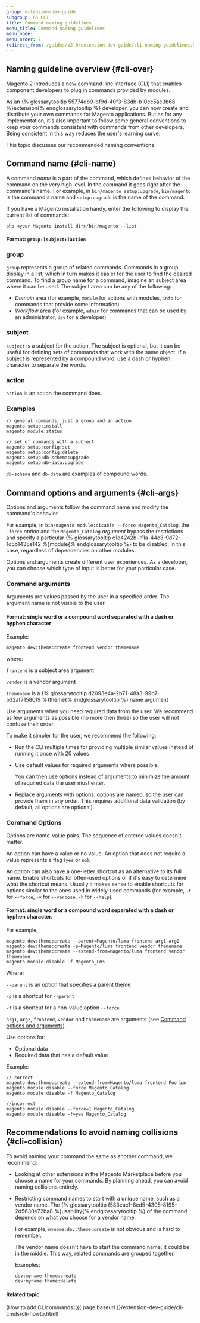 ```yaml
---
group: extension-dev-guide
subgroup: 65_CLI
title: Command naming guidelines
menu_title: Command naming guidelines
menu_node:
menu_order: 2
redirect_from: /guides/v2.0/extension-dev-guide/cli-naming-guidelines.html
---
```


<!-- http://olgakopylova.espritica.com/naming-conventions-for-cli-commands-in-magento-2/
 -->

## Naming guideline overview {#cli-over}

Magento 2 introduces a new command-line interface (CLI) that enables component developers to plug in commands provided by modules.

As an {% glossarytooltip 55774db9-bf9d-40f3-83db-b10cc5ae3b68 %}extension{% endglossarytooltip %} developer, you can now create and distribute your own commands for Magento applications. But as for any implementation, it's also important to follow some general conventions to keep your commands consistent with commands from other developers. Being consistent in this way reduces the user's learning curve.

This topic discusses our recommended naming conventions.

## Command name {#cli-name}

A command *name* is a part of the command, which defines behavior of the command on the very high level. In the command it goes right after the command's name.
For example, in `bin/magento setup:upgrade`, `bin/magento` is the command's name and `setup:upgrade` is the name of the command.

If you have a Magento installation handy, enter the following to display the current list of commands:

	php <your Magento install dir>/bin/magento --list

#### Format: `group:[subject:]action`

### group
`group` represents a group of related commands. Commands in a group display in a list, which in turn makes it easier for the user to find the desired command. To find a group name for a command, imagine an subject area where it can be used. The subject area can be any of the following:

*	*Domain* area (for example, `module` for actions with modules, `info` for commands that provide some information)
*	*Workflow* area (for example, `admin` for commands that can be used by an administrator, `dev` for a developer)

### subject
`subject` is a subject for the action. The subject is optional, but it can be useful for defining sets of commands that work with the same object. If a subject is represented by a compound word, use a dash or hyphen character to separate the words.

### action
`action` is an action the command does.

### Examples
	// general commands: just a group and an action
	magento setup:install
	magento module:status

	// set of commands with a subject
	magento setup:config:set
	magento setup:config:delete
	magento setup:db-schema:upgrade
	magento setup:db-data:upgrade

<div class="bs-callout bs-callout-info" id="info">
  <p><code>db-schema</code> and <code>db-data</code> are examples of compound words.</p>
</div>

## Command options and arguments {#cli-args}

Options and arguments follow the command name and modify the command's behavior.

For example, in `bin/magento module:disable --force Magento_Catalog`, the `--force` *option* and the `Magento_Catalog` *argument* bypass the restrictions and specify a particular {% glossarytooltip c1e4242b-1f1a-44c3-9d72-1d5b1435e142 %}module{% endglossarytooltip %} to be disabled; in this case, regardless of dependencies on other modules.

Options and arguments create different user experiences. As a developer, you can choose which type of input is better for your particular case.

### Command arguments

Arguments are values passed by the user in a specified order. The argument name is not visible to the user.

#### Format: single word or a compound word separated with a dash or hyphen character

Example:

	magento dev:theme:create frontend vendor themename

where:

`frontend` is a subject area argument

`vendor` is a vendor argument

`themename` is a {% glossarytooltip d2093e4a-2b71-48a3-99b7-b32af7158019 %}theme{% endglossarytooltip %} name argument

Use arguments when you need required data from the user. We recommend as few arguments as possible (no more then three) so the user will not confuse their order.

To make it simpler for the user, we recommend the following:

*	Run the CLI multiple times for providing multiple similar values instead of running it once with 20 values
*	Use default values for required arguments where possible.

	You can then use options instead of arguments to minimize the amount of required data the user must enter.

*	Replace arguments with options: options are named, so the user can provide them in any order. This requires additional data validation (by default, all options are optional).

### Command Options

Options are name-value pairs. The sequence of entered values doesn't matter.

An option can have a value or no value. An option that does not require a value represents a flag (`yes` or `no`).

An option can also have a one-letter shortcut as an alternative to its full name. Enable shortcuts for often-used options or if it's easy to determine what the shortcut means. Usually it makes sense to enable shortcuts for options similar to the ones used in widely-used commands (for example, `-f` for `--force`, `-v` for `--verbose`, `-h` for `--help`).

#### Format: single word or a compound word separated with a dash or hyphen character.

For example,

	magento dev:theme:create --parent=Magento/luma frontend arg1 arg2
	magento dev:theme:create -p=Magento/luma frontend vendor themename
	magento dev:theme:create --extend-from=Magento/luma frontend vendor themename
	magento module:disable -f Magento_Cms

Where:

`--parent` is an option that specifies a parent theme

`-p` is a shortcut for `--parent`

`-f` is a shortcut for a non-value option `--force`

`arg1`, `arg2`, `frontend`, `vendor` and `themename` are arguments (see [Command options and arguments](#cli-args)).

Use options for:

*	Optional data
*	Required data that has a default value

Example:

	// correct
	magento dev:theme:create --extend-from=Magento/luma frontend Foo bar
	magento module:disable --force Magento_Catalog
	magento module:disable -f Magento_Catalog

	//incorrect
	magento module:disable --force=1 Magento_Catalog
	magento module:disable -f=yes Magento_Catalog

## Recommendations to avoid naming collisions {#cli-collision}

To avoid naming your command the same as another command, we recommend:

*	Looking at other extensions in the Magento Marketplace before you choose a name for your commands. By planning ahead, you can avoid naming collisions entirely.

*	Restricting command names to start with a unique name, such as a vendor name. The {% glossarytooltip f583cac1-8ed5-4305-8195-2d5630e72ba8 %}usability{% endglossarytooltip %} of the command depends on what you choose for a vendor name.

	For example, `myname:dev:theme:create` is not obvious and is hard to remember.

	The vendor name doesn't have to start the command name; it could be in the middle. This way, related commands are grouped together.

	Examples:

		dev:myname:theme:create
		dev:myname:theme:delete

#### Related topic

[How to add CLIcommands]({{ page.baseurl }}/extension-dev-guide/cli-cmds/cli-howto.html)
